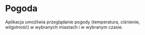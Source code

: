 # Pogoda
Aplikacja umożliwia przeglądanie pogody (temperatura, ciśnienie, wilgotność) w wybranych miastach i w wybranym czasie.
